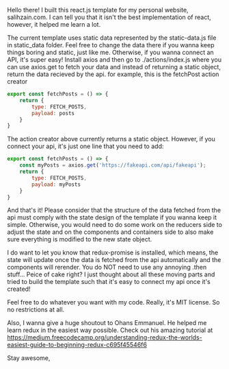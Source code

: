 Hello there! 
I built this react.js template for my personal website, salihzain.com. I can tell you that it isn't the best implementation of react, however, it helped me learn a lot. 

The current template uses static data represented by the static-data.js file in static_data folder. Feel free to change the data there if you wanna keep things boring and static, just like me. 
Otherwise, if you wanna connect an API, it's super easy! Install axios and then go to ./actions/index.js where you can use axios.get to fetch your data and instead of returning a static object, return the data recieved by the api. 
for example, this is the fetchPost action creator 

```javascript 
export const fetchPosts = () => {
    return {
        type: FETCH_POSTS,
        payload: posts
    }
}
```

The action creator above currently returns a static object. However, if you connect your api, it's just one line that you need to add: 

```javascript 
export const fetchPosts = () => {
	const myPosts = axios.get('https://fakeapi.com/api/fakeapi'); 
    return {
        type: FETCH_POSTS,
        payload: myPosts
    }
}
``` 

And that's it! 
Please consider that the structure of the data fetched from the api must comply with the state design of the template if you wanna keep it simple. Otherwise, you would need to do some work on the reducers side to adjust the state and on the components and containers side to also make sure everything is modified to the new state object. 

I do want to let you know that redux-promise is installed, which means, the state will update once the data is fetched from the api automatically and the components will rerender. You do NOT need to use any annoying .then stuff... Peice of cake right? I just thought about all these moving parts and tried to build the template such that it's easy to connect my api once it's created! 

Feel free to do whatever you want with my code. Really, it's MIT license. So no restrictions at all. 

Also, I wanna give a huge shoutout to Ohans Emmanuel. He helped me learn redux in the easiest way possible. Check out his amazing tutorial at https://medium.freecodecamp.org/understanding-redux-the-worlds-easiest-guide-to-beginning-redux-c695f45546f6

Stay awesome,
